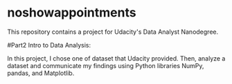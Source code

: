 # noshowappointments

This repository contains a project for Udacity's Data Analyst Nanodegree.

#Part2 Intro to Data Analysis:

In this project, I chose one of dataset that Udacity provided. Then, analyze a dataset and communicate my findings using Python libraries NumPy, pandas, and Matplotlib. 
